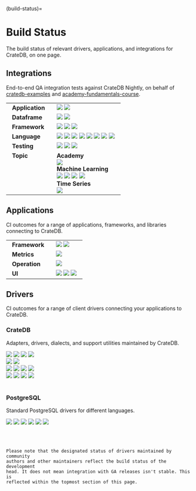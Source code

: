 (build-status)=

# Build Status

The build status of relevant drivers, applications, and integrations
for CrateDB, on one page.

<style>
table td, table td * {
  vertical-align: top;
}
th, td {
  padding-right: 1em;
  padding-left: 1em;
}
/*
In `crate-docs-theme`, `src/crate/theme/rtd/crate/static/css/custom.css`
defines a style we don't want to apply here, specifically on `connect/index`.
*/
.wrapper-content-right .section img {
  margin-bottom: unset !important;
}
</style>


## Integrations

End-to-end QA integration tests against CrateDB Nightly,
on behalf of [cratedb-examples] and [academy-fundamentals-course].

<table>
<tbody>

<tr>
<td>
<b>Application</b>
</td>
<td>
<a href="https://github.com/crate/cratedb-examples/actions/workflows/application-apache-kafka-flink.yml">
    <img src="https://img.shields.io/github/actions/workflow/status/crate/cratedb-examples/application-apache-kafka-flink.yml?branch=main&label=Apache Kafka, Apache Flink" loading="lazy"></a>
<a href="https://github.com/crate/cratedb-examples/actions/workflows/application-apache-superset.yml">
    <img src="https://img.shields.io/github/actions/workflow/status/crate/cratedb-examples/application-apache-superset.yml?branch=main&label=Apache Superset" loading="lazy"></a>
</td>
</tr>

<tr>
<td>
<b>Dataframe</b>
</td>
<td>
<a href="https://github.com/crate/cratedb-examples/actions/workflows/dataframe-dask.yml">
    <img src="https://img.shields.io/github/actions/workflow/status/crate/cratedb-examples/dataframe-dask.yml?branch=main&label=Dask" loading="lazy"></a>
<a href="https://github.com/crate/cratedb-examples/actions/workflows/dataframe-pandas.yml">
    <img src="https://img.shields.io/github/actions/workflow/status/crate/cratedb-examples/dataframe-pandas.yml?branch=main&label=pandas" loading="lazy"></a>
</td>
</tr>

<tr>
<td>
<b>Framework</b>
</td>
<td>
<a href="https://github.com/crate/cratedb-examples/actions/workflows/framework-dbt.yml">
    <img src="https://img.shields.io/github/actions/workflow/status/crate/cratedb-examples/framework-dbt.yml?branch=main&label=dbt" loading="lazy"></a>
<a href="https://github.com/crate/cratedb-examples/actions/workflows/framework-gradio.yml">
    <img src="https://img.shields.io/github/actions/workflow/status/crate/cratedb-examples/framework-gradio.yml?branch=main&label=Gradio" loading="lazy"></a>
<a href="https://github.com/crate/cratedb-examples/actions/workflows/framework-streamlit.yml">
    <img src="https://img.shields.io/github/actions/workflow/status/crate/cratedb-examples/framework-streamlit.yml?branch=main&label=Streamlit" loading="lazy"></a>
</td>
</tr>

<tr>
<td>
<b>Language</b>
</td>
<td>
<a href="https://github.com/crate/cratedb-examples/actions/workflows/lang-npgsql.yml">
      <img src="https://img.shields.io/github/actions/workflow/status/crate/cratedb-examples/lang-npgsql.yml?branch=main&label=npgsql" loading="lazy"></a>
<a href="https://github.com/crate/cratedb-examples/actions/workflows/lang-java-jooq.yml">
      <img src="https://img.shields.io/github/actions/workflow/status/crate/cratedb-examples/lang-java-jooq.yml?branch=main&label=Java jOOQ" loading="lazy"></a>
<a href="https://github.com/crate/cratedb-examples/actions/workflows/lang-java-maven.yml">
      <img src="https://img.shields.io/github/actions/workflow/status/crate/cratedb-examples/lang-java-maven.yml?branch=main&label=Java JDBC" loading="lazy"></a>
<a href="https://github.com/crate/cratedb-examples/actions/workflows/lang-php-amphp.yml">
      <img src="https://img.shields.io/github/actions/workflow/status/crate/cratedb-examples/lang-php-amphp.yml?branch=main&label=PHP AMPHP" loading="lazy"></a>
<a href="https://github.com/crate/cratedb-examples/actions/workflows/lang-php-pdo.yml">
      <img src="https://img.shields.io/github/actions/workflow/status/crate/cratedb-examples/lang-php-pdo.yml?branch=main&label=PHP PDO" loading="lazy"></a>
<a href="https://github.com/crate/cratedb-examples/actions/workflows/lang-python-dbapi.yml">
      <img src="https://img.shields.io/github/actions/workflow/status/crate/cratedb-examples/lang-python-dbapi.yml?branch=main&label=Python DB API" loading="lazy"></a>
<a href="https://github.com/crate/cratedb-examples/actions/workflows/lang-python-sqlalchemy.yml">
      <img src="https://img.shields.io/github/actions/workflow/status/crate/cratedb-examples/lang-python-sqlalchemy.yml?branch=main&label=Python SQLAlchemy" loading="lazy"></a>
<a href="https://github.com/crate/cratedb-examples/actions/workflows/lang-ruby.yml">
      <img src="https://img.shields.io/github/actions/workflow/status/crate/cratedb-examples/lang-ruby.yml?branch=main&label=Ruby" loading="lazy"></a>
</td>
</tr>

<tr>
<td>
<b>Testing</b>
</td>
<td>
<a href="https://github.com/crate/cratedb-examples/actions/workflows/testing-testcontainers-java.yml">
    <img src="https://img.shields.io/github/actions/workflow/status/crate/cratedb-examples/testing-testcontainers-java.yml?branch=main&label=Testcontainers for Java" loading="lazy"></a>
<a href="https://github.com/crate/cratedb-examples/actions/workflows/testing-testcontainers-python.yml">
    <img src="https://img.shields.io/github/actions/workflow/status/crate/cratedb-examples/testing-testcontainers-python.yml?branch=main&label=Testcontainers for Python" loading="lazy"></a>
<a href="https://github.com/crate/cratedb-examples/actions/workflows/testing-native-python.yml">
    <img src="https://img.shields.io/github/actions/workflow/status/crate/cratedb-examples/testing-native-python.yml?branch=main&label=Native testing for Python" loading="lazy"></a>
</td>
</tr>

<tr>
<td>
<b>Topic</b>
</td>
<td>
<div>
<b>Academy</b>
<br>
<a href="https://github.com/crate/academy-fundamentals-course/actions/workflows/tests.yml">
    <img src="https://img.shields.io/github/actions/workflow/status/crate/academy-fundamentals-course/tests.yml?branch=main&label=Fundamentals Course" loading="lazy"></a>
</div>
<div>
<b>Machine Learning</b>
<br>
<a href="https://github.com/crate/cratedb-examples/actions/workflows/ml-automl.yml">
    <img src="https://img.shields.io/github/actions/workflow/status/crate/cratedb-examples/ml-automl.yml?branch=main&label=AutoML" loading="lazy"></a>
<a href="https://github.com/crate/cratedb-examples/actions/workflows/ml-langchain.yml">
    <img src="https://img.shields.io/github/actions/workflow/status/crate/cratedb-examples/ml-langchain.yml?branch=main&label=LangChain" loading="lazy"></a>
<a href="https://github.com/crate/cratedb-examples/actions/workflows/ml-llamaindex.yml">
    <img src="https://img.shields.io/github/actions/workflow/status/crate/cratedb-examples/ml-llamaindex.yml?branch=main&label=LlamaIndex" loading="lazy"></a>
<a href="https://github.com/crate/cratedb-examples/actions/workflows/ml-mlflow.yml">
    <img src="https://img.shields.io/github/actions/workflow/status/crate/cratedb-examples/ml-mlflow.yml?branch=main&label=MLflow" loading="lazy"></a>
</div>
<div>
<b>Time Series</b>
<br>
<a href="https://github.com/crate/cratedb-examples/actions/workflows/timeseries.yml">
    <img src="https://img.shields.io/github/actions/workflow/status/crate/cratedb-examples/timeseries.yml?branch=main&label=Time%20Series" loading="lazy"></a>
</div>
</td>
</tr>

</tbody>
</table>


## Applications

CI outcomes for a range of applications, frameworks, and libraries connecting
to CrateDB.

<table>
<tbody>

<tr>
<td>
<b>Framework</b>
</td>
<td>
<a href="https://github.com/crate/cratedb-airflow-tutorial/actions/workflows/main.yml">
    <img src="https://img.shields.io/github/actions/workflow/status/crate/cratedb-airflow-tutorial/main.yml?branch=main&label=Apache Airflow" loading="lazy"></a>
<a href="https://github.com/crate/mlflow-cratedb/actions/workflows/main.yml">
    <img src="https://img.shields.io/github/actions/workflow/status/crate/mlflow-cratedb/main.yml?branch=main&label=MLflow for CrateDB" loading="lazy"></a>
</td>
</tr>

<tr>
<td>
<b>Metrics</b>
</td>
<td>
<a href="https://github.com/crate/cratedb-prometheus-adapter/actions/workflows/main.yml">
    <img src="https://img.shields.io/github/actions/workflow/status/crate/cratedb-prometheus-adapter/tests.yml?branch=main&label=CrateDB Prometheus Adapter" loading="lazy"></a>
</td>
</tr>

<tr>
<td>
<b>Operation</b>
</td>
<td>
<a href="https://github.com/crate/crate-operator/actions/workflows/main.yml">
    <img src="https://img.shields.io/github/actions/workflow/status/crate/crate-operator/main.yaml?branch=master&label=CrateDB Kubernetes Operator" loading="lazy"></a>
</td>
</tr>

<tr>
<td>
<b>UI</b>
</td>
<td>
<a href="https://github.com/crate/crate-admin/actions/workflows/main.yml">
    <img src="https://img.shields.io/github/actions/workflow/status/crate/crate-admin/tests.yml?branch=main&label=CrateDB Admin UI" loading="lazy"></a>
<a href="https://github.com/crate/crash/actions/workflows/main.yml">
    <img src="https://img.shields.io/github/actions/workflow/status/crate/crash/main.yml?branch=master&label=Crash CLI" loading="lazy"></a>
<a href="https://github.com/crate/croud/actions/workflows/main.yml">
    <img src="https://img.shields.io/github/actions/workflow/status/crate/croud/main.yml?branch=master&label=Croud CLI" loading="lazy"></a>
</td>
</tr>

</tbody>
</table>


## Drivers

CI outcomes for a range of client drivers connecting your applications to CrateDB.

### CrateDB
Adapters, drivers, dialects, and support utilities maintained by CrateDB.

<a href="https://github.com/crate/crate-python/actions/workflows/tests.yml">
    <img src="https://img.shields.io/github/actions/workflow/status/crate/crate-python/tests.yml?branch=main&label=crate-python" loading="lazy"></a>
<a href="https://github.com/crate/sqlalchemy-cratedb/actions/workflows/tests.yml">
    <img src="https://img.shields.io/github/actions/workflow/status/crate/sqlalchemy-cratedb/tests.yml?branch=main&label=sqlalchemy-cratedb" loading="lazy"></a>
<a href="https://github.com/crate/micropython-cratedb/actions/workflows/tests.yml">
    <img src="https://img.shields.io/github/actions/workflow/status/crate/micropython-cratedb/tests.yml?branch=main&label=micropython-cratedb" loading="lazy"></a>
<a href="https://github.com/crate/pytest-cratedb/actions/workflows/tests.yml">
    <img src="https://img.shields.io/github/actions/workflow/status/crate/pytest-cratedb/tests.yml?branch=master&label=pytest-cratedb" loading="lazy"></a>
<br>
<a href="https://github.com/crate/cratedb-sqlparse/actions/workflows/python.yml">
    <img src="https://img.shields.io/github/actions/workflow/status/crate/cratedb-sqlparse/python.yml?branch=main&label=cratedb-sqlparse (python)" loading="lazy"></a>
<a href="https://github.com/crate/cratedb-sqlparse/actions/workflows/javascript.yml">
    <img src="https://img.shields.io/github/actions/workflow/status/crate/cratedb-sqlparse/javascript.yml?branch=main&label=cratedb-sqlparse (javascript)" loading="lazy"></a>
<br>
<a href="https://github.com/crate/cratedb-toolkit/actions/workflows/main.yml">
    <img src="https://img.shields.io/github/actions/workflow/status/crate/cratedb-toolkit/main.yml?branch=main&label=CrateDB Toolkit" loading="lazy"></a>
<a href="https://github.com/crate/cratedb-toolkit/actions/workflows/dynamodb.yml">
    <img src="https://img.shields.io/github/actions/workflow/status/crate/cratedb-toolkit/dynamodb.yml?branch=main&label=CTK%2BDynamoDB" loading="lazy"></a>
<a href="https://github.com/crate/cratedb-toolkit/actions/workflows/influxdb.yml">
    <img src="https://img.shields.io/github/actions/workflow/status/crate/cratedb-toolkit/influxdb.yml?branch=main&label=CTK%2BInfluxDB" loading="lazy"></a>
<a href="https://github.com/crate/cratedb-toolkit/actions/workflows/mongodb.yml">
    <img src="https://img.shields.io/github/actions/workflow/status/crate/cratedb-toolkit/mongodb.yml?branch=main&label=CTK%2BMongoDB" loading="lazy"></a>
<br>
<a href="https://github.com/crate/crate-pdo/actions/workflows/tests.yml">
    <img src="https://img.shields.io/github/actions/workflow/status/crate/crate-pdo/tests.yml?branch=main&label=crate-pdo" loading="lazy"></a>
<a href="https://github.com/crate/crate-dbal/actions/workflows/tests.yml">
    <img src="https://img.shields.io/github/actions/workflow/status/crate/crate-dbal/tests.yml?branch=main&label=crate-dbal" loading="lazy"></a>
<a href="https://github.com/crate/crate_ruby/actions/workflows/tests.yml">
    <img src="https://img.shields.io/github/actions/workflow/status/crate/crate_ruby/tests.yml?branch=main&label=crate_ruby" loading="lazy"></a>
<a href="https://github.com/crate/activerecord-crate-adapter/actions/workflows/tests.yml">
    <img src="https://img.shields.io/github/actions/workflow/status/crate/activerecord-crate-adapter/tests.yml?branch=main&label=activerecord-crate-adapter" loading="lazy"></a>

<br>
<br>

### PostgreSQL
Standard PostgreSQL drivers for different languages.

<a href="https://github.com/pgjdbc/pgjdbc/actions/workflows/main.yml">
    <img src="https://img.shields.io/github/actions/workflow/status/pgjdbc/pgjdbc/main.yml?branch=master&label=pgjdbc" loading="lazy"></a>
<a href="https://github.com/npgsql/npgsql/actions/workflows/build.yml">
    <img src="https://img.shields.io/github/actions/workflow/status/npgsql/npgsql/build.yml?branch=main&label=npgsql" loading="lazy"></a>
<a href="https://github.com/psycopg/psycopg2/actions/workflows/tests.yml">
    <img src="https://img.shields.io/github/actions/workflow/status/psycopg/psycopg2/tests.yml?branch=master&label=psycopg2" loading="lazy"></a>
<a href="https://github.com/psycopg/psycopg/actions/workflows/tests.yml">
    <img src="https://img.shields.io/github/actions/workflow/status/psycopg/psycopg/tests.yml?branch=master&label=psycopg3" loading="lazy"></a>
<a href="https://github.com/MagicStack/asyncpg/actions/workflows/tests.yml">
    <img src="https://img.shields.io/github/actions/workflow/status/MagicStack/asyncpg/tests.yml?branch=master&label=asyncpg" loading="lazy"></a>
<a href="https://github.com/brianc/node-postgres/actions/workflows/ci.yml">
    <img src="https://img.shields.io/github/actions/workflow/status/brianc/node-postgres/ci.yml?branch=master&label=node-postgres" loading="lazy"></a>

<br><br>


```{note}
Please note that the designated status of drivers maintained by community
authors and other maintainers reflect the build status of the development
head. It does not mean integration with GA releases isn't stable. This is
reflected within the topmost section of this page.
```


[academy-fundamentals-course]: https://github.com/crate/academy-fundamentals-course
[cratedb-examples]: https://github.com/crate/cratedb-examples
